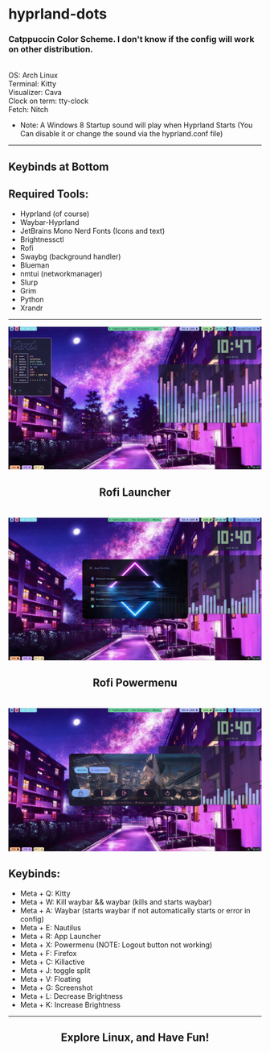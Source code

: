 # hyprland-dots
### Catppuccin Color Scheme. I don't know if the config will work on other distribution.
\
OS: Arch Linux
\
Terminal: Kitty
\
Visualizer: Cava
\
Clock on term: tty-clock
\
Fetch: Nitch
+ Note: A Windows 8 Startup sound will play when Hyprland Starts (You Can disable it or change the sound via the hyprland.conf file)
---
Keybinds at Bottom
---
## Required Tools:
+ Hyprland (of course)
+ Waybar-Hyprland
+ JetBrains Mono Nerd Fonts (Icons and text)
+ Brightnessctl
+ Rofi
+ Swaybg (background handler)
+ Blueman
+ nmtui (networkmanager)
+ Slurp
+ Grim
+ Python
+ Xrandr
---
![alt text](https://github.com/Jayy-Dev/hyprland-dots/blob/main/dots/preview/main.png?raw=true)
## <p align=center>Rofi Launcher</a>
\
![alt text](https://github.com/Jayy-Dev/hyprland-dots/blob/main/dots/preview/launcher.png?raw=true)
## <p align=center>Rofi Powermenu</a>
\
![alt text](https://github.com/Jayy-Dev/hyprland-dots/blob/main/dots/preview/powermenu.png?raw=true)

## Keybinds:
+ Meta + Q:  Kitty
+ Meta + W: Kill waybar && waybar (kills and starts waybar)
+ Meta + A: Waybar (starts waybar if not automatically starts or error in config)
+ Meta + E: Nautilus
+ Meta + R: App Launcher
+ Meta + X: Powermenu (NOTE: Logout  button not working)
+ Meta + F: Firefox
+ Meta + C: Killactive
+ Meta + J: toggle split
+ Meta + V: Floating
+ Meta + G: Screenshot
+ Meta + L: Decrease Brightness
+ Meta + K: Increase Brightness
---
## <p align=center>Explore Linux, and Have Fun!</a>
